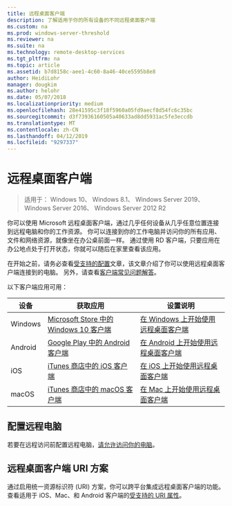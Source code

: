```yaml
---
title: 远程桌面客户端
description: 了解适用于你的所有设备的不同远程桌面客户端
ms.custom: na
ms.prod: windows-server-threshold
ms.reviewer: na
ms.suite: na
ms.technology: remote-desktop-services
ms.tgt_pltfrm: na
ms.topic: article
ms.assetid: b7d8158c-aee1-4c60-8a46-40ce5595b8e8
author: HeidiLohr
manager: dougkim
ms.author: helohr
ms.date: 05/07/2018
ms.localizationpriority: medium
ms.openlocfilehash: 28e41595c3f18f5960a05fd9aecf8d54fc6c35bc
ms.sourcegitcommit: d3f73936160505a40633ad8dd5931ac5fe3eccdb
ms.translationtype: MT
ms.contentlocale: zh-CN
ms.lasthandoff: 04/12/2019
ms.locfileid: "9297337"
---
```

# 远程桌面客户端

>适用于： Windows 10、 Windows 8.1、 Windows Server 2019、 Windows Server 2016、 Windows Server 2012 R2

你可以使用 Microsoft 远程桌面客户端，通过几乎任何设备从几乎任意位置连接到远程电脑和你的工作资源。 你可以连接到你的工作电脑并访问你的所有应用、文件和网络资源，就像坐在办公桌前面一样。 通过使用 RD 客户端，只要应用在办公地点处于打开状态，你就可以随后在家里查看该应用。

在开始之前，请务必查看[受支持的配置](remote-desktop-supported-config.md)文章，该文章介绍了你可以使用远程桌面客户端连接到的电脑。 另外，请查看[客户端常见问题解答](remote-desktop-client-faq.md)。

以下客户端应用可用：

| 设备   | 获取应用                                                                                                     | 设置说明                                                                |
|----------|-----------------------------------------------------------------------------------------------------------------|------------------------------------------------------------------------------------|
| Windows  | [Microsoft Store 中的 Windows 10 客户端](https://go.microsoft.com/fwlink/?LinkID=616709)                      | [在 Windows 上开始使用远程桌面客户端](windows.md)                |
| Android  | [Google Play 中的 Android 客户端](https://play.google.com/store/apps/details?id=com.microsoft.rdc.android)        | [在 Android 上开始使用远程桌面客户端](remote-desktop-android.md) |
| iOS      | [iTunes 商店中的 iOS 客户端](https://itunes.apple.com/us/app/microsoft-remote-desktop/id714464092?mt=8)     | [在 iOS 上开始使用远程桌面客户端](remote-desktop-ios.md)         |
| macOS    | [iTunes 商店中的 macOS 客户端](https://itunes.apple.com/us/app/microsoft-remote-desktop/id1295203466?mt=12) | [在 Mac 上开始使用远程桌面客户端](remote-desktop-mac.md)         |


## 配置远程电脑

若要在远程访问前配置远程电脑，[请允许访问你的电脑](remote-desktop-allow-access.md)。

## 远程桌面客户端 URI 方案
通过启用统一资源标识符 (URI) 方案，你可以跨平台集成远程桌面客户端的功能。 查看适用于 iOS、Mac、和 Android 客户端的[受支持的 URI 属性](remote-desktop-uri.md)。
